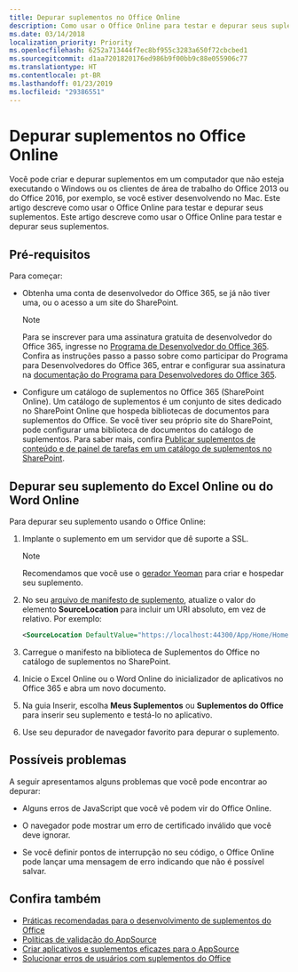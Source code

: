 ```yaml
---
title: Depurar suplementos no Office Online
description: Como usar o Office Online para testar e depurar seus suplementos.
ms.date: 03/14/2018
localization_priority: Priority
ms.openlocfilehash: 6252a713444f7ec8bf955c3283a650f72cbcbed1
ms.sourcegitcommit: d1aa7201820176ed986b9f00bb9c88e055906c77
ms.translationtype: HT
ms.contentlocale: pt-BR
ms.lasthandoff: 01/23/2019
ms.locfileid: "29386551"
---
```

# <a name="debug-add-ins-in-office-online"></a>Depurar suplementos no Office Online


Você pode criar e depurar suplementos em um computador que não esteja executando o Windows ou os clientes de área de trabalho do Office 2013 ou do Office 2016, por exemplo, se você estiver desenvolvendo no Mac. Este artigo descreve como usar o Office Online para testar e depurar seus suplementos. Este artigo descreve como usar o Office Online para testar e depurar seus suplementos. 

## <a name="prerequisites"></a>Pré-requisitos

Para começar:

- Obtenha uma conta de desenvolvedor do Office 365, se já não tiver uma, ou o acesso a um site do SharePoint.
    
  > [!NOTE]
  > Para se inscrever para uma assinatura gratuita de desenvolvedor do Office 365, ingresse no [Programa de Desenvolvedor do Office 365](https://developer.microsoft.com/office/dev-program). Confira as instruções passo a passo sobre como participar do Programa para Desenvolvedores do Office 365, entrar e configurar sua assinatura na [documentação do Programa para Desenvolvedores do Office 365](https://docs.microsoft.com/office/developer-program/office-365-developer-program).
     
- Configure um catálogo de suplementos no Office 365 (SharePoint Online). Um catálogo de suplementos é um conjunto de sites dedicado no SharePoint Online que hospeda bibliotecas de documentos para suplementos do Office. Se você tiver seu próprio site do SharePoint, pode configurar uma biblioteca de documentos do catálogo de suplementos. Para saber mais, confira [Publicar suplementos de conteúdo e de painel de tarefas em um catálogo de suplementos no SharePoint](../publish/publish-task-pane-and-content-add-ins-to-an-add-in-catalog.md).
    

## <a name="debug-your-add-in-from-excel-online-or-word-online"></a>Depurar seu suplemento do Excel Online ou do Word Online

Para depurar seu suplemento usando o Office Online:

1. Implante o suplemento em um servidor que dê suporte a SSL.
    
    > [!NOTE]
    > Recomendamos que você use o [gerador Yeoman](https://github.com/OfficeDev/generator-office) para criar e hospedar seu suplemento.
     
2. No seu [arquivo de manifesto de suplemento](../develop/add-in-manifests.md), atualize o valor do elemento **SourceLocation** para incluir um URI absoluto, em vez de relativo. Por exemplo:
      
    ```xml
    <SourceLocation DefaultValue="https://localhost:44300/App/Home/Home.html" />
    ```
    
3. Carregue o manifesto na biblioteca de Suplementos do Office no catálogo de suplementos no SharePoint.
    
4. Inicie o Excel Online ou o Word Online do inicializador de aplicativos no Office 365 e abra um novo documento.
    
5. Na guia Inserir, escolha **Meus Suplementos** ou **Suplementos do Office** para inserir seu suplemento e testá-lo no aplicativo.
    
6. Use seu depurador de navegador favorito para depurar o suplemento.

## <a name="potential-issues"></a>Possíveis problemas    

A seguir apresentamos alguns problemas que você pode encontrar ao depurar:
    
- Alguns erros de JavaScript que você vê podem vir do Office Online.
      
- O navegador pode mostrar um erro de certificado inválido que você deve ignorar.
      
- Se você definir pontos de interrupção no seu código, o Office Online pode lançar uma mensagem de erro indicando que não é possível salvar.

## <a name="see-also"></a>Confira também

- [Práticas recomendadas para o desenvolvimento de suplementos do Office](../concepts/add-in-development-best-practices.md)
- [Políticas de validação do AppSource](https://docs.microsoft.com/office/dev/store/validation-policies)  
- [Criar aplicativos e suplementos eficazes para o AppSource](https://docs.microsoft.com/office/dev/store/create-effective-office-store-listings)  
- [Solucionar erros de usuários com suplementos do Office](testing-and-troubleshooting.md)
    
